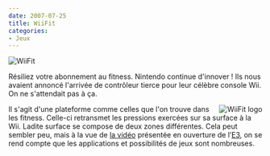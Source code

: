 ```yaml
---
date: 2007-07-25
title: WiiFit
categories:
- Jeux
---
```

<img src="https://dlgjp9x71cipk.cloudfront.net/2007/07/wiifit.png" alt="WiiFit" />

Résiliez votre abonnement au fitness. Nintendo continue d'innover ! Ils nous avaient annoncé l'arrivée de contrôleur tierce pour leur célèbre console Wii. On ne s'attendait pas à ça.

<a href="https://dlgjp9x71cipk.cloudfront.net/2007/07/wiifit_logo.png" title="WiiFit logo"><img src="https://dlgjp9x71cipk.cloudfront.net/2007/07/wiifit_logo.thumbnail.png" title="WiiFit logo" alt="WiiFit logo" align="right" /></a>Il s'agit d'une plateforme comme celles que l'on trouve dans les fitness. Celle-ci retransmet les pressions exercées sur sa surface à la Wii. Ladite surface se compose de deux zones différentes. Cela peut sembler peu, mais à la vue de <a href="https://cosmos.bcst.yahoo.com/up/player/popup/index.php?cl=3341393" title="Vidéo de WiiFit">la vidéo</a> présentée en ouverture de l’<a href="https://www.e3expo.com/" title="E3 expo">E3</a>, on se rend compte que les applications et possibilités de jeux sont nombreuses.
